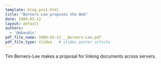 ```yaml
---
template: blog_post.html
title: "Berners-Lee proposes the Web"
date: 1989-03-12
layout: default
authors:
  - '@mbaudis'
pdf_file_name: 1989-03-12___Berners-Lee.pdf
pdf_file_type: slides   # slides poster article
---
```


Tim Berners-Lee makes a proposal for linking documents across servers.



